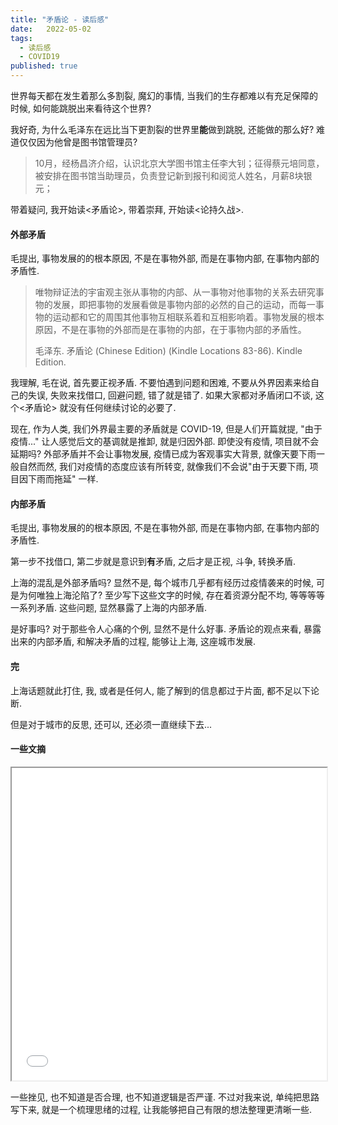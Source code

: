 ```yaml
---
title: "矛盾论 - 读后感"
date:   2022-05-02
tags:
  - 读后感
  - COVID19
published: true
---
```


世界每天都在发生着那么多割裂, 魔幻的事情, 当我们的生存都难以有充足保障的时候, 如何能跳脱出来看待这个世界? 

我好奇, 为什么毛泽东在远比当下更割裂的世界里**能**做到跳脱, 还能做的那么好? 难道仅仅因为他曾是图书馆管理员?

> 10月，经杨昌济介绍，认识北京大学图书馆主任李大钊；征得蔡元培同意，被安排在图书馆当助理员，负责登记新到报刊和阅览人姓名，月薪8块银元；

带着疑问, 我开始读<矛盾论>, 带着崇拜, 开始读<论持久战>.

#### 外部矛盾

毛提出, 事物发展的的根本原因, 不是在事物外部, 而是在事物内部, 在事物内部的矛盾性.

> 唯物辩证法的宇宙观主张从事物的内部、从一事物对他事物的关系去研究事物的发展，即把事物的发展看做是事物内部的必然的自己的运动，而每一事物的运动都和它的周围其他事物互相联系着和互相影响着。事物发展的根本原因，不是在事物的外部而是在事物的内部，在于事物内部的矛盾性。
> 
> 毛泽东. 矛盾论 (Chinese Edition) (Kindle Locations 83-86). Kindle Edition. 

我理解, 毛在说, 首先要正视矛盾. 不要怕遇到问题和困难, 不要从外界因素来给自己的失误, 失败来找借口, 回避问题, 错了就是错了. 如果大家都对矛盾闭口不谈, 这个<矛盾论> 就没有任何继续讨论的必要了.

现在, 作为人类, 我们外界最主要的矛盾就是 COVID-19, 但是人们开篇就提, "由于疫情..." 让人感觉后文的基调就是推卸, 就是归因外部. 即使没有疫情, 项目就不会延期吗? 外部矛盾并不会让事物发展, 疫情已成为客观事实大背景, 就像天要下雨一般自然而然, 我们对疫情的态度应该有所转变, 就像我们不会说"由于天要下雨, 项目因下雨而拖延" 一样.

#### 内部矛盾

毛提出, 事物发展的的根本原因, 不是在事物外部, 而是在事物内部, 在事物内部的矛盾性.

第一步不找借口, 第二步就是意识到**有**矛盾, 之后才是正视, 斗争, 转换矛盾.

上海的混乱是外部矛盾吗? 显然不是, 每个城市几乎都有经历过疫情袭来的时候, 可是为何唯独上海沦陷了? 至少写下这些文字的时候, 存在着资源分配不均, 等等等等一系列矛盾. 这些问题, 显然暴露了上海的内部矛盾.

是好事吗? 对于那些令人心痛的个例, 显然不是什么好事. 矛盾论的观点来看, 暴露出来的内部矛盾, 和解决矛盾的过程, 能够让上海, 这座城市发展.

#### 完

上海话题就此打住, 我, 或者是任何人, 能了解到的信息都过于片面, 都不足以下论断. 

但是对于城市的反思, 还可以, 还必须一直继续下去...

#### 一些文摘
<iframe id="notebook"
title="矛盾论 (Chinese Edition)-Notebook"
width="100%"
height="500"
src="/2022-05-02-after-reading-on-contradiction/矛盾论 (Chinese Edition)-Notebook.html">
</iframe>

一些挫见, 也不知道是否合理, 也不知道逻辑是否严谨. 不过对我来说, 单纯把思路写下来, 就是一个梳理思绪的过程, 让我能够把自己有限的想法整理更清晰一些.